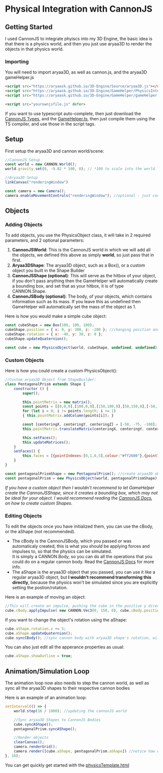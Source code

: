 # Physical Integration with CannonJS

## Getting Started
I used CannonJS to integrate phyiscs into my 3D Engine, the basic idea is that there is a physics world, and then you just use aryaa3D to render the objects in that physics world.

### Importing
You will need to import aryaa3D, as well as cannon.js, and the aryaa3D gameHelper.js
```html
<script src="https://aryaask.github.io/3D-Engine/Source/aryaa3D.js"></script>
<script src="https://aryaask.github.io/3D-Engine/GameHelper/PhysicsIntegration/cannon.js"></script>
<script src="https://aryaask.github.io/3D-Engine/GameHelper/gameHelper.js"></script>

<script src="yourownjsfile.js" defer>
```

If you want to use typescript auto-complete, then just download the [CannonJS Types](https://github.com/AryaaSk/3D-Engine/blob/master/GameHelper/PhysicsIntegration/cannonTypes.d.ts), and the [GameHelper.ts](https://github.com/AryaaSk/3D-Engine/blob/master/GameHelper/gameHelper.ts), then just compile them using the TS compiler, and use those in the script tags.

## Setup
First setup the aryaa3D and cannon world/scene:
```javascript 
//CannonJS Setup
const world = new CANNON.World();
world.gravity.set(0, -9.82 * 100, 0); // *100 to scale into the world

//Aryaa3D Setup
linkCanvas("renderingWindow")

const camera = new Camera();
camera.enableMovementControls("renderingWindow"); //optional - just configuring camera
```

## Objects

### Adding Objects 
To add objects, you use the PhysicsObject class, it will take in 2 required parameters, and 2 optional parameters:
1. **CannonJSWorld**: This is the CannonJS world in which we will add all the objects, we defined this above as simply **world**, so just pass that in first.
2. **Aryaa3DShape**: The aryaa3D object, such as a Box(), or a custom object you built in the Shape Builder
3. **CannonJSShape (optional)**: This will serve as the hitbox of your object, if you don't pass anything then the GameHelper will automatically create a bounding box, and set that as your hitbox, it is of type CANNON.Shape.
4. **CannonJSBody (optional)**: The body, of your objects, which contains information such as its mass. If you leave this as undefined then GameHelper will automatically set the mass of the object as 1.

Here is how you would make a simple cube object:
```javascript
const cubeShape = new Box(100, 100, 100);
cubeShape.position = { x: 0, y: 300, z: -200 }; //changing position and rotation of aryaa3D object
cubeShape.rotation = { x: -40, y: 30, z: 0 };
cubeShape.updateQuaternion();

const cube = new PhysicsObject(world, cubeShape, undefined, undefined); //didn't pass CannonJSShape or CannonJSBody, so GameHelper will automatically create them.
```

### Custom Objects
Here is how you could create a custom PhysicsObject():
```javascript
//Custom aryaa3D Object from ShapeBuilder:
class PentagonalPrism extends Shape {
    constructor () {
        super();

        this.pointMatrix = new matrix();
        const points = [[0,0,0],[100,0,0],[150,100,0],[50,150,0],[-50,100,0],[0,0,200],[100,0,200],[150,100,200],[50,150,200],[-50,100,200]];
        for (let i = 0; i != points.length; i += 1)
        { this.pointMatrix.addColumn(points[i]); }

        const [centeringX, centeringY, centeringZ] = [-50, -75, -100];
        this.pointMatrix.translateMatrix(centeringX, centeringY, centeringZ);

        this.setFaces();
        this.updateMatrices();
    }
    setFaces() {
        this.faces = [{pointIndexes:[0,1,6,5],colour:"#ff2600"},{pointIndexes:[1,2,7,6],colour:"#ff9300"},{pointIndexes:[2,3,8,7],colour:"#fffb00"},{pointIndexes:[3,4,9,8],colour:"#00f900"},{pointIndexes:[0,4,9,5],colour:"#00fdff"},{pointIndexes:[0,1,2,3,4],colour:"#0433ff"},{pointIndexes:[5,6,7,8,9],colour:"#ff40ff"}];
    }
}

const pentagonalPrismShape = new PentagonalPrism(); //create aryaa3D object with the newly created class
const pentagonalPrism = new PhysicsObject(world, pentagonalPrismShape); //add like above
```
*If you have a custom object then I wouldn't recommend to let GameHelper create the CannonJSShape, since it creates a bounding box, which may not be ideal for your object. I would recommend reading the [CannonJS Docs](https://github.com/schteppe/cannon.js), on how to create custom Shapes.*

### Editing Objects
To edit the objects once you have initialized them, you can use the cBody, or the aShape (not recommended).
- The cBody is the CannonJSBody, which you passed or was automaticaly created, this is what you should be applying forces and impulses to, so that the physics can be simulated.\
It is simply a CANNON.Body, so you can do all the operations that you could do on a regular cannon body. Read the [CannonJS Docs](https://github.com/schteppe/cannon.js) for more info.
- The aShape is the aryaa3D object that you passed, you can use it like a regular aryaa3D object, but **I wouldn't recommend transforming this directly**, because the physics won't be simulated since you are explicitly setting the postion/rotation.

Here is an example of moving an object:
```javascript
//This will create an impulse, pushing the cube in the positive y direction
cube.cBody.applyImpulse( new CANNON.Vec3(0, 150, 0), cube.cBody.position );
```

If you want to change the object's rotation using the aShape:
```javascript
cube.aShape.rotation.x += 5;
cube.aShape.updateQuaternion();
cube.syncCBody(); //sync cannon body with aryaa3D shape's rotation, will also sync position
```

You can also just edit all the apperance properties as usual:
```javascript
cube.aShape.showOutline = true;
```

## Animation/Simulation Loop
The animation loop now also needs to step the cannon world, as well as sync all the aryaa3D shapes to their respective cannon bodies

Here is an example of an animation loop:
```javascript
setInterval(() => {
    world.step(16 / 1000); //updating the cannonJS world

    //Sync aryaa3D Shapes to CannonJS Bodies
    cube.syncAShape();
    pentagonalPrism.syncAShape();

    //Render objects
    clearCanvas();
    camera.renderGrid();
    camera.render([cube.aShape, pentagonalPrism.aShape]) //notice how we pass in the aryaa3D shapes
}, 16);
```

You can get quickly get started with the [physicsTemplate.html](https://github.com/AryaaSk/3D-Engine/tree/master/GameHelper/PhysicsIntegration/physicsTemplate.html)